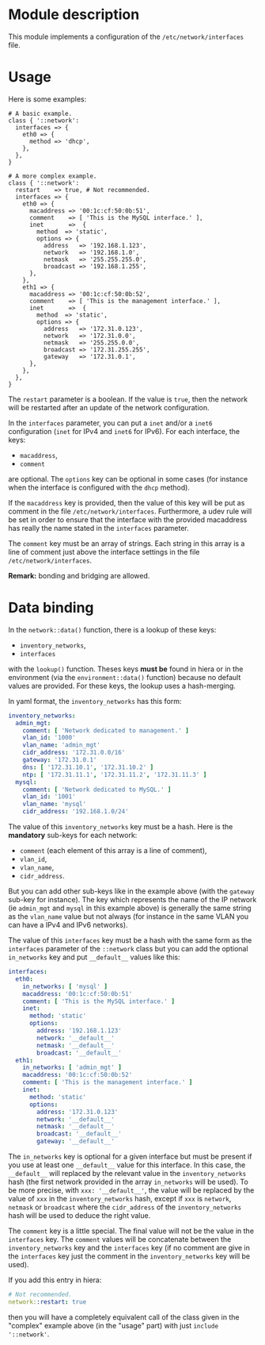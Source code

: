 # Module description

This module implements a configuration of the
`/etc/network/interfaces` file.




# Usage

Here is some examples:

```puppet
# A basic example.
class { '::network':
  interfaces => {
    eth0 => {
      method => 'dhcp',
    },
  },
}

# A more complex example.
class { '::network':
  restart    => true, # Not recommended.
  interfaces => {
    eth0 => {
      macaddress => '00:1c:cf:50:0b:51',
      comment    => [ 'This is the MySQL interface.' ],
      inet       =>  {
        method  => 'static',
        options => {
          address   => '192.168.1.123',
          network   => '192.168.1.0',
          netmask   => '255.255.255.0',
          broadcast => '192.168.1.255',
      },
    },
    eth1 => {
      macaddress => '00:1c:cf:50:0b:52',
      comment    => [ 'This is the management interface.' ],
      inet       =>  {
        method  => 'static',
        options => {
          address   => '172.31.0.123',
          network   => '172.31.0.0',
          netmask   => '255.255.0.0',
          broadcast => '172.31.255.255',
          gateway   => '172.31.0.1',
      },
    },
  },
}
```

The `restart` parameter is a boolean. If the value
is `true`, then the network will be restarted after
an update of the network configuration.

In the `interfaces` parameter, you can put a `inet`
and/or a `inet6` configuration (`inet` for IPv4 and
`inet6` for IPv6). For each interface, the keys:

* `macaddress`,
* `comment`

are optional. The `options` key can be optional
in some cases (for instance when the interface
is configured with the `dhcp` method).

If the `macaddress` key is provided, then the value
of this key will be put as comment in the file
`/etc/network/interfaces`. Furthermore, a udev rule
will be set in order to ensure that the interface
with the provided macaddress has really the name
stated in the `interfaces` parameter.

The `comment` key must be an array of strings.
Each string in this array is a line of comment
just above the interface settings in the file
`/etc/network/interfaces`.

**Remark:** bonding and bridging are allowed.




# Data binding

In the `network::data()` function, there is a lookup
of these keys:

* `inventory_networks`,
* `interfaces`

with the `lookup()` function. Theses keys **must be**
found in hiera or in the environment (via the
`environment::data()` function) because no default
values are provided. For these keys, the lookup
uses a hash-merging.

In yaml format, the `inventory_networks` has this
form:

```yaml
inventory_networks:
  admin_mgt:
    comment: [ 'Network dedicated to management.' ]
    vlan_id: '1000'
    vlan_name: 'admin_mgt'
    cidr_address: '172.31.0.0/16'
    gateway: '172.31.0.1'
    dns: [ '172.31.10.1', '172.31.10.2' ]
    ntp: [ '172.31.11.1', '172.31.11.2', '172.31.11.3' ]
  mysql:
    comment: [ 'Network dedicated to MySQL.' ]
    vlan_id: '1001'
    vlan_name: 'mysql'
    cidr_address: '192.168.1.0/24'
```

The value of this `inventory_networks` key must be a hash.
Here is the **mandatory** sub-keys for each network:

* `comment` (each element of this array is a line of comment),
* `vlan_id`,
* `vlan_name`,
* `cidr_address`.

But you can add other sub-keys like in the example above
(with the `gateway` sub-key for instance). The key which
represents the name of the IP network (ie `admin_mgt` and
`mysql` in this example above) is generally the same string
as the `vlan_name` value but not always (for instance in the
same VLAN you can have a IPv4 and IPv6 networks).

The value of this `interfaces` key must be a hash with
the same form as the `interfaces` parameter of the `::network`
class but you can add the optional `in_networks` key and put
`__default__` values like this:

```yaml
interfaces:
  eth0:
    in_networks: [ 'mysql' ]
    macaddress: '00:1c:cf:50:0b:51'
    comment: [ 'This is the MySQL interface.' ]
    inet:
      method: 'static'
      options:
        address: '192.168.1.123'
        network: '__default__'
        netmask: '__default__'
        broadcast: '__default__'
  eth1:
    in_networks: [ 'admin_mgt' ]
    macaddress: '00:1c:cf:50:0b:52'
    comment: [ 'This is the management interface.' ]
    inet:
      method: 'static'
      options:
        address: '172.31.0.123'
        network: '__default__'
        netmask: '__default__'
        broadcast: '__default__'
        gateway: '__default__'
```

The `in_networks` key is optional for a given interface
but must be present if you use at least one `__default__`
value for this interface. In this case, the `__default__`
will replaced by the relevant value in the
`inventory_networks` hash (the first network provided in
the array `in_networks` will be used). To be more precise,
with `xxx: '__default__'`, the value will be replaced by
the value of `xxx` in the `inventory_networks` hash,
except if `xxx` is `network`, `netmask` or `broadcast`
where the `cidr_address` of the `inventory_networks` hash
will be used to deduce the right value.

The `comment` key is a little special. The final value will
not be the value in the `interfaces` key. The `comment`
values will be concatenate between the `inventory_networks`
key and the `interfaces` key (if no comment are give in
the `interfaces` key just the comment in the
`inventory_networks` key will be used).

If you add this entry in hiera:

```yaml
# Not recommended.
network::restart: true
```

then you will have a completely equivalent call of
the class given in the "complex" example above (in
the "usage" part) with just `include '::network'`.




